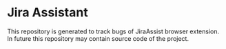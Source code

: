 # Jira Assistant

This repository is generated to track bugs of JiraAssist browser extension. In future this repository may contain source code of the project.
